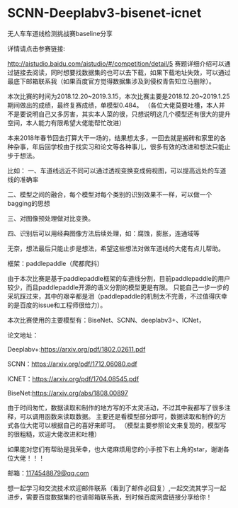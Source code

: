 # SCNN-Deeplabv3-bisenet-icnet

无人车车道线检测挑战赛baseline分享 

详情请点击参赛链接:


http://aistudio.baidu.com/aistudio/#/competition/detail/5
赛题详细介绍可以通过链接去阅读，同时想要找数据集的也可以去下载，如果下载地址失效，可以通过最底下邮箱联系我（如果百度官方觉得数据集涉及到侵权青告知立马删除）。


本次比赛的时间为2018.12.20~2019.3.15，本次比赛主要是2018.12.20~2019.1.25期间做出的成绩，最终复赛成绩，单模型0.484。
（各位大佬莫要吐槽，本人并不是要说明自己又多厉害，其实本人菜的很，只想说明这几个模型还有很大的提升空间，本人能力有限希望大佬能帮忙改进）



本来2018年春节回去打算大干一场的，结果想太多，一回去就是搬砖和家里的各种杂事，年后回学校由于找实习和论文等各种事儿，很多有效的改进和想法只能止步于想法。


比如：
  一、车道线远近不同可以通过透视变换变成俯视图，可以提高远处的车道线的准确率
  
  
  二、模型之间的融合，每个模型对每个类别的识别效果不一样，可以做一个bagging的思想
  
  
  三、对图像预处理做对比变换。
  
  
  四、识别后可以用经典图像方法后续处理，如：腐蚀，膨胀，连通域等
  
  
  无奈，想法最后只能止步是想法，希望这些想法对做车道线的大佬有点儿帮助。
  

框架：paddlepaddle（爬都爬抖）

由于本次比赛是基于paddlepaddle框架的车道线分割，目前paddlepaddle的用户较少，而且paddlepaddle开源的语义分割的模型更是有限。
只能自己一步一步的采坑踩过来，其中的艰辛都是泪（paddlepaddle的机制太不完善，不过值得庆幸的是百度的issue和工程师很给力）。

本次比赛使用的主要模型有：BiseNet、SCNN、deeplabv3+、ICNet，

论文地址：

Deeplabv+:https://arxiv.org/pdf/1802.02611.pdf

SCNN：https://arxiv.org/pdf/1712.06080.pdf

ICNET：https://arxiv.org/pdf/1704.08545.pdf

BiseNet:https://arxiv.org/abs/1808.00897


由于时间匆忙，数据读取和制作的地方写的不太灵活动，不过其中我都写了很多注释，可以调用函数来读取数据。
主要还是看模型部分即可，数据读取和制作的方式各位大佬可以根据自己的喜好来即可。
（模型主要参照论文来复现的，模型写的很粗糙，欢迎大佬改进和吐槽）

如果能对您们有帮助是我荣幸，也大佬麻烦用您的小手按下右上角的star，谢谢各位大佬！！！


邮箱：1174548879@qq.com


想一起学习和交流技术欢迎邮件联系（看到了邮件必回复）,一起交流其学习一起进步，需要百度数据集的也请邮箱联系我，到时候百度网盘链接分享给你！
